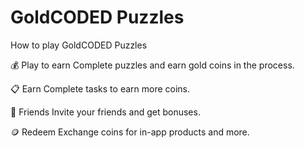 # GoldCODED Puzzles

How to play GoldCODED Puzzles


💰 Play to earn
Complete puzzles and earn gold coins in the process.

📋 Earn
Complete tasks to earn more coins.

👥 Friends
Invite your friends and get bonuses.

🪙 Redeem
Exchange coins for in-app products and more. 
